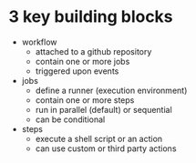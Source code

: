 # 3 key building blocks

- workflow
  - attached to a github repository
  - contain one or more jobs
  - triggered upon events
- jobs
  - define a runner (execution environment)
  - contain one or more steps
  - run in parallel (default) or sequential
  - can be conditional
- steps
  - execute a shell script or an action
  - can use custom or third party actions

#
